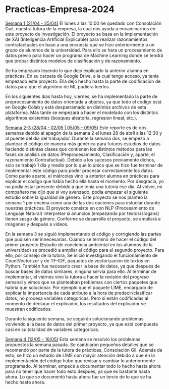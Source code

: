 # Practicas-Empresa-2024

<u>Semana 1 (21/04 - 25/04)</u>
El lunes a las 10:00 he quedado con Consolación Guil, nuestra tutora de la empresa, la cual nos ayuda a encaminarnos en este proyecto de investigación. El proyecto se basa en la implementación de XAI (Inteligencia Artificial Explicable) para realizar razonamientos contrafactuales en base a una encuesta que se hizo anteriormente a un grupo de alumnos de la universidad. Para ello se hara un procesamiento de datos previo para hacer un programa de Machine Learning donde se tendrá que probar distintos modelos de clasificación y de razonamiento.

Se ha empezado leyendo lo que dejo explicado la anterior alumna en prácticas. En su carpeta de Google Drive, a la cual tengo acceso, ya tenía empezado este proyecto. Ella dejó hecho hasta la parte de codificación de datos para que el algoritmo de ML pudiera leerlos.

En los siguientes días hasta hoy, viernes, se ha implementado la parte de preprocesamiento de datos orientada a objetos, ya que todo el codigo está en Google Colab y está desparramado en distintos archivos de esta plataforma. Más tarde se empezará a hacer el modelado con los distintos algoritmos existentes (bosques aleatoria, regresion lineal, etc.).

<u>Semana 2-3 (28/04 - 02/05 | 05/05 - 09/05)</u>
Este reporte es de dos semanas debido al apagón de la semana 2 el lunes 28 de abril a las 12:30 y al puente del dia del trabajador. Durante la semana dos, se empezó a plantear el código de manera más genérica para futuros estudios de datos haciendo distintas clases que contienen los distintos métodos para las fases de análisis de datos (Preprocesamiento, Clasificación y, aparte, el razonamiento Contrafactual). Debido a los sucesos previamente dichos, solo se trabajó 1 día y medio por lo que lo único que se hizo fue terminar de implementar este código para poder procesar correctamente los datos. Como punto aparte, el miércoles vino la anterior alumna en prácticas para explicar el código que había hecho ella hasta el momento. Por desgracia, yo no podía estar presente debido a que tenía una tutoría ese día. Al volver, mi compañero me dijo que si voy avanzado, podía empezar el siguiente estudio sobre la igualdad de género. Este proyecto se nos planteó la semana 1 por encima como una de las dos opciones para estudiar durante nuestras prácticas. El proyecto consiste en con NLP (Procesamiento de Lenguaje Natural) interpretar si anuncios (empezando por textos/slogans) tienen sesgo de género. Conforme se desarrolle el proyecto, se ampliará a imágenes y después a videos.

En la semana 3 se siguió implementando el código y corrigiendo las partes que pudisen ser innecesarias. Cuando se terminó de hacer el código del primer proyecto (Estudio de conciencia ambiental en los alumnos de la universidad) se procedió a ampliar el código para el segundo proyecto. Para ello, por consejo de la tutora, Se inició investigando el funcionamiento de CountVectorizer y de TF-IDF, paquetes de vectorización de textos en Python. También fue necesario crear la base de datos, ya que después de buscar bases de datos similares, ninguna servía para ello. Al terminar de implementar, el viernes vino la tutora a hacer la revisión del progreso semanal y vimos que se planteaban problemas con ciertos paquetes que habria que solucionar. Por ejemplo que el paquete LIME, encargado de explicar la importancia de cada atributo a la hora de predecir/clasificar datos, no procesa variables categoricas. Pero si están codificadas al momento de declarar el explicador, los resultados del explicador se muestran codificados.

Durante la siguiente semana, se seguirán solucionando problemas volviendo a la base de datos del primer proyecto, ya que está compuesta casi en su totalidad de variables categoricas.

<u>Semana 4 (12/05 - 16/05)</u>
Esta semana se resolvió los problemas propuestos la semana pasada. Se cambiaron pequeños detalles que se recomendó por parte de la tutora de prácticas, Consolación Gil. Además de esto, se hizo un estudio de LIME con mayor atención debido a que en la implementación del código hubo que revisar y cambiar lo anteriormente programado. Al terminar, empecé a documentar todo lo hecho hasta ahora para no tener que hacer todo esto después, ya que es bastante hasta ahora. Lo que se documentó hasta ahora fue un tercio de lo que se ha hecho hasta ahora.
